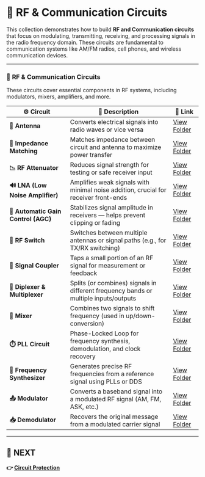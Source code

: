 # 📡 RF & Communication Circuits

This collection demonstrates how to build **RF and Communication circuits** that focus on modulating, transmitting, receiving, and processing signals in the radio frequency domain. These circuits are fundamental to communication systems like AM/FM radios, cell phones, and wireless communication devices.

---

### 🔹 **RF & Communication Circuits**  
These circuits cover essential components in RF systems, including modulators, mixers, amplifiers, and more.

| ⚙️ Circuit                         | 📜 Description                                                                  | 🔗 Link                                              |
|------------------------------------|---------------------------------------------------------------------------------|-----------------------------------------------------|
| **📡 Antenna**                     | Converts electrical signals into radio waves or vice versa                      | [View Folder](./Antenna)                            |
| **📡 Impedance Matching**          | Matches impedance between circuit and antenna to maximize power transfer        | [View Folder](./Impedance_Matching)                 |
| **📉 RF Attenuator**               | Reduces signal strength for testing or safe receiver input                      | [View Folder](./RF_Attenuator)                      |
| **🔊 LNA (Low Noise Amplifier)**   | Amplifies weak signals with minimal noise addition, crucial for receiver front-ends | [View Folder](./LNA)                           |
| **🔄 Automatic Gain Control (AGC)**| Stabilizes signal amplitude in receivers — helps prevent clipping or fading     | [View Folder](./AGC)                                |
| **📵 RF Switch**                   | Switches between multiple antennas or signal paths (e.g., for TX/RX switching)  | [View Folder](./RF_Switch)                          |
| **🔀 Signal Coupler**              | Taps a small portion of an RF signal for measurement or feedback                | [View Folder](./Signal_Coupler)                     |
| **🔂 Diplexer & Multiplexer**      | Splits (or combines) signals in different frequency bands or multiple inputs/outputs | [View Folder](./Diplexer_Multiplexer)         |
| **🔁 Mixer**                       | Combines two signals to shift frequency (used in up/down-conversion)            | [View Folder](./Mixer)                              |
| **⏱️ PLL Circuit**                 | Phase-Locked Loop for frequency synthesis, demodulation, and clock recovery     | [View Folder](./PLL)                                |
| **🧭 Frequency Synthesizer**       | Generates precise RF frequencies from a reference signal using PLLs or DDS      | [View Folder](./Frequency_Synthesizer)              |
| **📤 Modulator**                   | Converts a baseband signal into a modulated RF signal (AM, FM, ASK, etc.)       | [View Folder](./Modulator)                          |
| **📥 Demodulator**                 | Recovers the original message from a modulated carrier signal                   | [View Folder](./Demodulator)                        |

---

## 🔹 NEXT  
**👉 [Circuit Protection](../../Circuit_Protection)**
